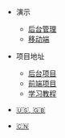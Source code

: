 * 演示
    * [后台管理](http://39.98.190.128/index.html)
    * [移动端](http://39.98.190.128/mall-app/mainpage.html)
* 项目地址
    * [后台项目](https://github.com/macrozheng/mall)
    * [前端项目](https://github.com/macrozheng/mall-admin-web)
    * [学习教程](https://github.com/macrozheng/mall-learning)

  
* [:us:, :uk:](/)


* [:cn:](/zh-cn/)
